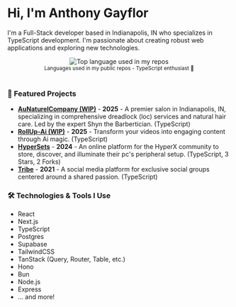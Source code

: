 # Hi, I'm Anthony Gayflor

I'm a Full-Stack developer based in Indianapolis, IN who specializes in TypeScript development. I'm passionate about creating robust web applications and exploring new technologies.

<div align="center">
  <img width="" src="https://github-readme-stats.vercel.app/api/top-langs/?username=anthonyg56&layout=compact&hide_title=1&card_width=300" alt="Top language used in my repos" />
  <br />
  <small>Languages used in my public repos - TypeScript enthusiast 💙</small>
  <br />
  <br />
</div>

### 🚀 Featured Projects

*   **[AuNaturelCompany (WIP)](https://au-naturel-company.vercel.app/)** - **2025** - A premier salon in Indianapolis, IN, specializing in comprehensive dreadlock (loc) services and natural hair care. Led by the expert Shyn the Barbertician. (TypeScript)
*   **[RollUp-Ai (WIP)](https://rollup-ai.fly.dev)** - **2025** - Transform your videos into engaging content through Ai magic. (TypeScript)
*   **[HyperSets](https://hypersets-shadcn.vercel.app/)** - **2024** - An online platform for the HyperX community to store, discover, and illuminate their pc's peripheral setup. (TypeScript, 3 Stars, 2 Forks)
*   **[Tribe](https://github.com/anthonyg56/Tribe)** - **2021** - A social media platform for exclusive social groups centered around a shared passion. (TypeScript)

### 🛠️ Technologies & Tools I Use

- React
- Next.js
- TypeScript
- Postgres
- Supabase
- TailwindCSS
- TanStack (Query, Router, Table, etc.)
- Hono
- Bun
- Node.js
- Express
- ... and more!


